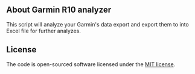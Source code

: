 ## About Garmin R10 analyzer
This script will analyze your Garmin's data export and export them to into Excel file for further analyzes.

## License

The code is open-sourced software licensed under the [MIT license](https://opensource.org/licenses/MIT).
